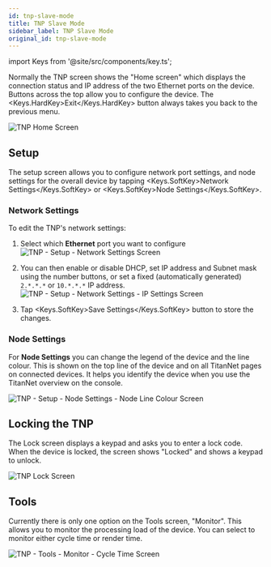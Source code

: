 ```yaml
---
id: tnp-slave-mode
title: TNP Slave Mode
sidebar_label: TNP Slave Mode
original_id: tnp-slave-mode
---
```


import Keys from '@site/src/components/key.ts';

Normally the TNP screen shows the "Home screen" which displays the
connection status and IP address of the two Ethernet ports on the
device. Buttons across the top allow you to configure the device. The
<Keys.HardKey>Exit</Keys.HardKey> button always takes you back to the previous menu.

![TNP Home Screen](/docs/images/TNP-Home-Screen.png)

Setup
-----

The setup screen allows you to configure network port settings, and node
settings for the overall device by tapping <Keys.SoftKey>Network Settings</Keys.SoftKey> or <Keys.SoftKey>Node
Settings</Keys.SoftKey>.

### Network Settings

To edit the TNP's network settings:

1. Select which **Ethernet** port you want to configure\
  ![TNP - Setup - Network Settings Screen](/docs/images/TNP-Setup-Network-Settings-Screen.png)

2. You can then enable or disable DHCP, set IP address and Subnet mask
using the number buttons, or set a fixed (automatically generated)
`2.*.*.*` or `10.*.*.*` IP address.\
![TNP - Setup - Network Settings - IP Settings Screen](/docs/images/TNP-Setup-Network-Settings-IP-Settings-Screen.png)

3. Tap <Keys.SoftKey>Save Settings</Keys.SoftKey> button to store the changes.

### Node Settings

For **Node Settings** you can change the legend of the device and the
line colour. This is shown on the top line of the device and on all
TitanNet pages on connected devices. It helps you identify the device
when you use the TitanNet overview on the console.

![TNP - Setup - Node Settings - Node Line Colour Screen](/docs/images/TNP-Setup-Node-Settings-Node-Line-Colour-Screen.png)

Locking the TNP
---------------

The Lock screen displays a keypad and asks you to enter a lock code.
When the device is locked, the screen shows "Locked" and shows a keypad
to unlock.

![TNP Lock Screen](/docs/images/TNP-Lock-Screen.png)

Tools
-----

Currently there is only one option on the Tools screen, "Monitor". This
allows you to monitor the processing load of the device. You can select
to monitor either cycle time or render time.

![TNP - Tools - Monitor - Cycle Time Screen](/docs/images/TNP-Tools-Monitor-Cycle-Time-Screen.png)

